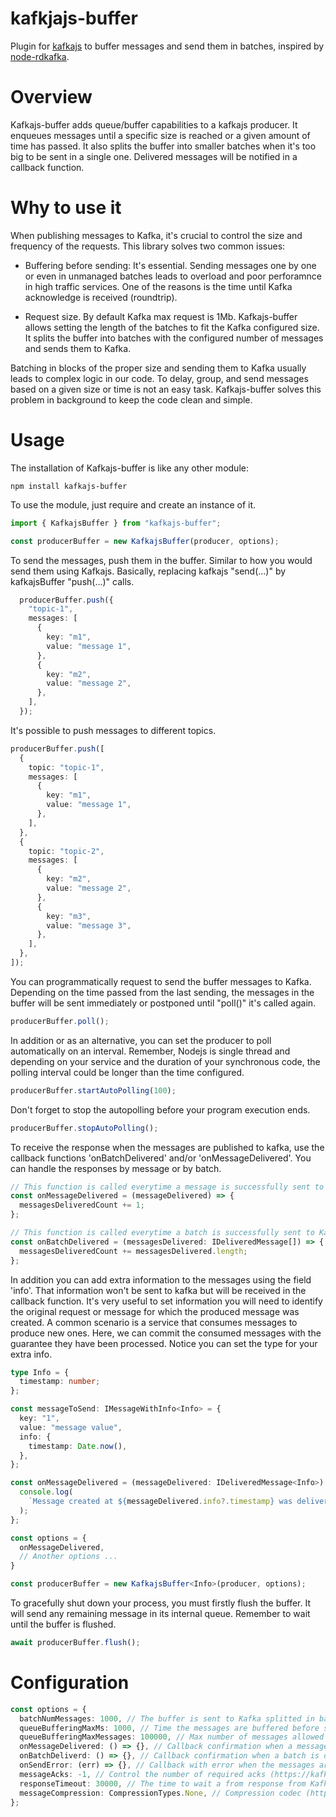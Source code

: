 # kafkjajs-buffer

Plugin for [kafkajs](https://github.com/tulios/kafkajs) to buffer messages and send them in batches, inspired by [node-rdkafka](https://github.com/Blizzard/node-rdkafka).

# Overview

Kafkajs-buffer adds queue/buffer capabilities to a kafkajs producer. It enqueues messages until a specific size is reached or a given amount of time has passed. It also splits the buffer into smaller batches when it's too big to be sent in a single one. Delivered messages will be notified in a callback function.

# Why to use it
When publishing messages to Kafka, it's crucial to control the size and frequency of the requests. This library solves two common issues:

- Buffering before sending: It's essential. Sending messages one by one or even in unmanaged batches leads to overload and poor perforamnce in high traffic services. One of the reasons is the time until Kafka acknowledge is received (roundtrip). 

- Request size. By default Kafka max request is 1Mb. Kafkajs-buffer allows setting the length of the batches to fit the Kafka configured size. It splits the buffer into batches with the configured number of messages and sends them to Kafka. 

Batching in blocks of the proper size and sending them to Kafka usually leads to complex logic in our code. To delay, group, and send messages based on a given size or time is not an easy task.  Kafkajs-buffer solves this problem in background to keep the code clean and simple.

# Usage

The installation of Kafkajs-buffer is like any other module:

```
npm install kafkajs-buffer
```

To use the module, just require and create an instance of it.

```typescript
import { KafkajsBuffer } from "kafkajs-buffer";
```

```typescript
const producerBuffer = new KafkajsBuffer(producer, options);
```

To send the messages, push them in the buffer. Similar to how you would send them using Kafkajs. Basically, replacing kafkajs "send(...)" by kafkajsBuffer "push(...)" calls.

```typescript
  producerBuffer.push({
    "topic-1",
    messages: [
      {
        key: "m1",
        value: "message 1",
      },
      {
        key: "m2",
        value: "message 2",
      },
    ],
  });
```

It's possible to push messages to different topics.

```typescript
producerBuffer.push([
  {
    topic: "topic-1",
    messages: [
      {
        key: "m1",
        value: "message 1",
      },
    ],
  },
  {
    topic: "topic-2",
    messages: [
      {
        key: "m2",
        value: "message 2",
      },
      {
        key: "m3",
        value: "message 3",
      },
    ],
  },
]);
```

You can programmatically request to send the buffer messages to Kafka. Depending on the time passed from the last sending, the messages in the buffer will be sent immediately or postponed until "poll()" it's called again.

```typescript
producerBuffer.poll();
```

In addition or as an alternative, you can set the producer to poll automatically on an interval. Remember, Nodejs is single thread and depending on your service and the duration of your synchronous code, the polling interval could be longer than the time configured. 

```typescript
producerBuffer.startAutoPolling(100);
```

Don't forget to stop the autopolling before your program execution ends.

```typescript
producerBuffer.stopAutoPolling();
```

To receive the response when the messages are published to kafka, use the callback functions 'onBatchDelivered' and/or 'onMessageDelivered'. You can handle the responses by message or by batch.

```typescript
// This function is called everytime a message is successfully sent to Kafka
const onMessageDelivered = (messageDelivered) => {
  messagesDeliveredCount += 1;
};
```

```typescript
// This function is called everytime a batch is successfully sent to Kafka
const onBatchDelivered = (messagesDelivered: IDeliveredMessage[]) => {
  messagesDeliveredCount += messagesDelivered.length;
};
```

In addition you can add extra information to the messages using the field 'info'. That information won't be sent to kafka but will be received in the callback function. It's very useful to set information you will need to identify the original request or message for which the produced message was created. A common scenario is a service that consumes messages to produce new ones. Here, we can commit the consumed messages with the guarantee they have been processed.
Notice you can set the type for your extra info.

```typescript
type Info = {
  timestamp: number;
};

const messageToSend: IMessageWithInfo<Info> = {
  key: "1",
  value: "message value",
  info: {
    timestamp: Date.now(),
  },
};

const onMessageDelivered = (messageDelivered: IDeliveredMessage<Info>) => {
  console.log(
    `Message created at ${messageDelivered.info?.timestamp} was delivered to kafka`
  );
};

const options = {
  onMessageDelivered,
  // Another options ...
}

const producerBuffer = new KafkajsBuffer<Info>(producer, options);
```

To gracefully shut down your process, you must firstly flush the buffer. It will send any remaining message in its internal queue. Remember to wait until the buffer is flushed.

```typescript
await producerBuffer.flush();
```

# Configuration

```typescript
const options = {
  batchNumMessages: 1000, // The buffer is sent to Kafka splitted in batches of this size.
  queueBufferingMaxMs: 1000, // Time the messages are buffered before sending. Polling actions will trigger the sending after this time.
  queueBufferingMaxMessages: 100000, // Max number of messages allowed in the buffer. When more messages are pushed it will throw an error.
  onMessageDelivered: () => {}, // Callback confirmation when a message is delivered to Kafka.
  onBatchDeliverd: () => {}, // Callback confirmation when a batch is delivered to Kafka.
  onSendError: (err) => {}, // Callback with error when the messages are tried to be sent after a poll and fail
  messageAcks: -1, // Control the number of required acks (https://kafka.js.org/docs/producing)
  responseTimeout: 30000, // The time to wait a from response from Kafka, in ms (https://kafka.js.org/docs/producing)
  messageCompression: CompressionTypes.None, // Compression codec (https://kafka.js.org/docs/producing)
};
```
